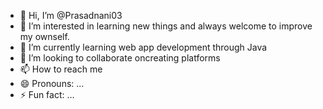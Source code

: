 - 👋 Hi, I’m @Prasadnani03
- 👀 I’m interested in learning new things and always welcome to improve my ownself.
- 🌱 I’m currently learning web app development through Java
- 💞️ I’m looking to collaborate oncreating platforms
- 📫 How to reach me 
- 😄 Pronouns: ...
- ⚡ Fun fact: ...

<!---
Prasadnani03/Prasadnani03 is a ✨ special ✨ repository because its `README.md` (this file) appears on your GitHub profile.
You can click the Preview link to take a look at your changes.
--->
